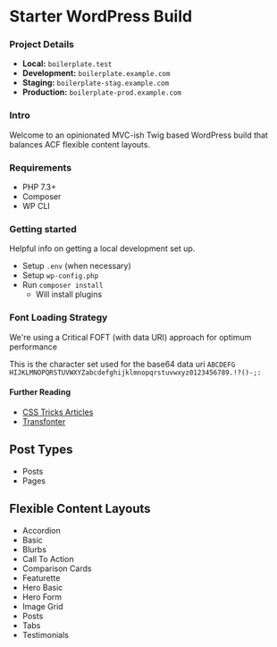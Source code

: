 # Starter WordPress Build

### Project Details
* __Local:__ `boilerplate.test`
* __Development:__ `boilerplate.example.com`
* __Staging:__ `boilerplate-stag.example.com`
* __Production:__ `boilerplate-prod.example.com`

### Intro
Welcome to an opinionated MVC-ish Twig based WordPress build that balances ACF flexible content layouts.

### Requirements
* PHP 7.3+
* Composer
* WP CLI

### Getting started
Helpful info on getting a local development set up.
* Setup `.env` (when necessary)
* Setup `wp-config.php`
* Run `composer install`
    * Will install plugins

### Font Loading Strategy
We're using a Critical FOFT (with data URI) approach for optimum performance

This is the character set used for the base64 data uri `ABCDEFG​HIJKLMNOPQRSTUVWXYZabcdefg​hijklmnopqrstuvwxyz0123456789.!?()-;:`

#### Further Reading
* [CSS Tricks Articles](https://css-tricks.com/the-best-font-loading-strategies-and-how-to-execute-them/#critical-foft-with-data-uris)
* [Transfonter](https://transfonter.org/)

## Post Types
* Posts
* Pages

## Flexible Content Layouts
* Accordion
* Basic
* Blurbs
* Call To Action
* Comparison Cards
* Featurette
* Hero Basic
* Hero Form
* Image Grid
* Posts
* Tabs
* Testimonials